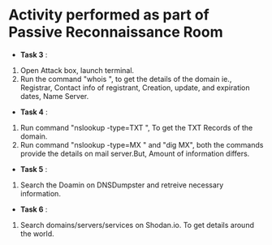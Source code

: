 # Activity performed as part of Passive Reconnaissance Room

- **Task 3** :
1. Open Attack box, launch terminal.
2. Run the command "whois <Domain>", to get the details of the domain ie., Registrar, Contact info of registrant, Creation, update, and expiration dates, Name Server.

- **Task 4** :
1. Run command "nslookup -type=TXT <DOMAIN>", To get the TXT Records of the domain.
2. Run command "nslookup -type=MX <Domain>" and "dig <Domain> MX", both the commands provide the details on mail server.But, Amount of information differs.

- **Task 5** :
1. Search the Doamin on DNSDumpster and retreive necessary information.

- **Task 6** :
1. Search domains/servers/services on Shodan.io. To get details around the world.

